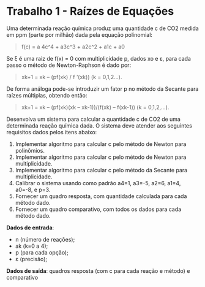 # Trabalho 1 - Raízes de Equações

Uma determinada reação química produz uma quantidade c de CO2 medida em ppm (parte por milhão) dada pela equação polinomial:
>f(c) = a 4c^4 + a3c^3 + a2c^2 + a1c + a0

Se ξ é uma raiz de f(x) = 0 com multiplicidade p, dados xo e ε, para cada passo o método de Newton-Raphson
é dado por:
>xk+1 = xk – (pf(xk) / f ’(xk)) (k = 0,1,2...).

De forma análoga pode-se introduzir um fator p no método da Secante para
raízes múltiplas, obtendo então:
>xk+1 = xk – (pf(xk)(xk – xk-1))/(f(xk) – f(xk-1)) (k = 0,1,2,...).

Desenvolva um sistema para calcular a
quantidade c de CO2 de uma determinada reação química dada. O sistema deve atender aos seguintes requisitos dados pelos itens abaixo:
1. Implementar algoritmo para calcular c pelo método de Newton para polinômios.
2. Implementar algoritmo para calcular c pelo método de Newton para multiplicidade.
3. Implementar algoritmo para calcular c pelo método da Secante para multiplicidade.
4. Calibrar o sistema usando como padrão a4=1, a3=-5, a2=6, a1=4, a0=-8, e p=3.
5. Fornecer um quadro resposta, com quantidade calculada para cada método dado.
6.  Fornecer um quadro comparativo, com todos os dados para cada método dado.

**Dados de entrada**: 
* n (número de reações);
* ak (k=0 a 4);
* p (para cada opção);
* ε (precisão);

**Dados de saída**: quadros resposta (com c para cada reação e método) e comparativo